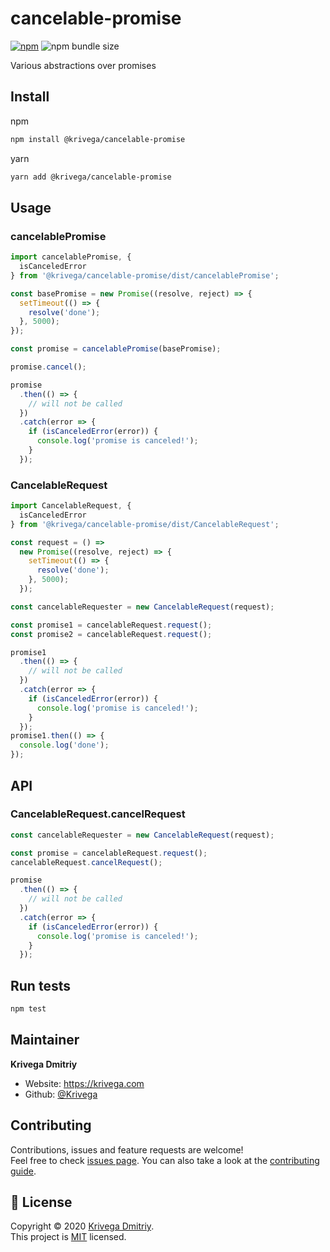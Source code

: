 # cancelable-promise

[![npm](https://img.shields.io/npm/v/@krivega/cancelable-promise?style=flat-square)](https://www.npmjs.com/package/@krivega/cancelable-promise)
![npm bundle size](https://img.shields.io/bundlephobia/minzip/@krivega/cancelable-promise?style=flat-square)

Various abstractions over promises

## Install

npm

```sh
npm install @krivega/cancelable-promise
```

yarn

```sh
yarn add @krivega/cancelable-promise
```

## Usage

### cancelablePromise

```js
import cancelablePromise, {
  isCanceledError
} from '@krivega/cancelable-promise/dist/cancelablePromise';

const basePromise = new Promise((resolve, reject) => {
  setTimeout(() => {
    resolve('done');
  }, 5000);
});

const promise = cancelablePromise(basePromise);

promise.cancel();

promise
  .then(() => {
    // will not be called
  })
  .catch(error => {
    if (isCanceledError(error)) {
      console.log('promise is canceled!');
    }
  });
```

### CancelableRequest

```js
import CancelableRequest, {
  isCanceledError
} from '@krivega/cancelable-promise/dist/CancelableRequest';

const request = () =>
  new Promise((resolve, reject) => {
    setTimeout(() => {
      resolve('done');
    }, 5000);
  });

const cancelableRequester = new CancelableRequest(request);

const promise1 = cancelableRequest.request();
const promise2 = cancelableRequest.request();

promise1
  .then(() => {
    // will not be called
  })
  .catch(error => {
    if (isCanceledError(error)) {
      console.log('promise is canceled!');
    }
  });
promise1.then(() => {
  console.log('done');
});
```

## API

### CancelableRequest.cancelRequest

```js
const cancelableRequester = new CancelableRequest(request);

const promise = cancelableRequest.request();
cancelableRequest.cancelRequest();

promise
  .then(() => {
    // will not be called
  })
  .catch(error => {
    if (isCanceledError(error)) {
      console.log('promise is canceled!');
    }
  });
```

## Run tests

```sh
npm test
```

## Maintainer

**Krivega Dmitriy**

- Website: https://krivega.com
- Github: [@Krivega](https://github.com/Krivega)

## Contributing

Contributions, issues and feature requests are welcome!<br />Feel free to check [issues page](https://github.com/Krivega/cancelable-promise/issues). You can also take a look at the [contributing guide](https://github.com/Krivega/cancelable-promise/blob/master/CONTRIBUTING.md).

## 📝 License

Copyright © 2020 [Krivega Dmitriy](https://github.com/Krivega).<br />
This project is [MIT](https://github.com/Krivega/cancelable-promise/blob/master/LICENSE) licensed.

